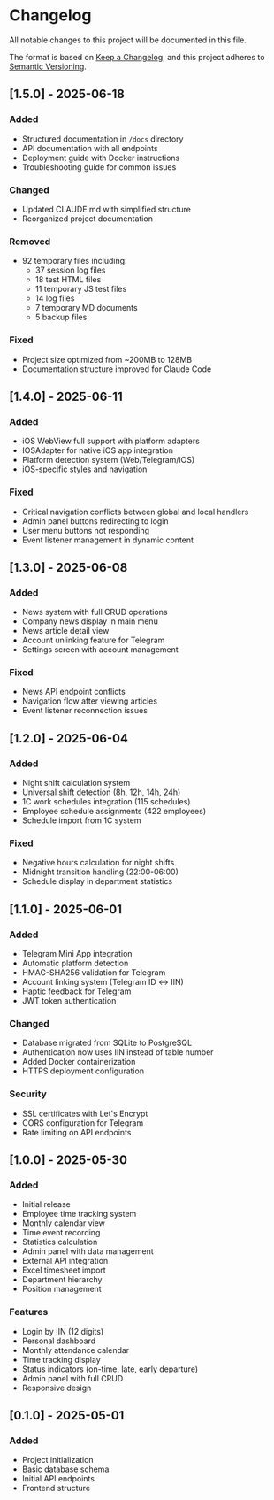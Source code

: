 # Changelog

All notable changes to this project will be documented in this file.

The format is based on [Keep a Changelog](https://keepachangelog.com/en/1.0.0/),
and this project adheres to [Semantic Versioning](https://semver.org/spec/v2.0.0.html).

## [1.5.0] - 2025-06-18

### Added
- Structured documentation in `/docs` directory
- API documentation with all endpoints
- Deployment guide with Docker instructions
- Troubleshooting guide for common issues

### Changed
- Updated CLAUDE.md with simplified structure
- Reorganized project documentation

### Removed
- 92 temporary files including:
  - 37 session log files
  - 18 test HTML files
  - 11 temporary JS test files
  - 14 log files
  - 7 temporary MD documents
  - 5 backup files

### Fixed
- Project size optimized from ~200MB to 128MB
- Documentation structure improved for Claude Code

## [1.4.0] - 2025-06-11

### Added
- iOS WebView full support with platform adapters
- IOSAdapter for native iOS app integration
- Platform detection system (Web/Telegram/iOS)
- iOS-specific styles and navigation

### Fixed
- Critical navigation conflicts between global and local handlers
- Admin panel buttons redirecting to login
- User menu buttons not responding
- Event listener management in dynamic content

## [1.3.0] - 2025-06-08

### Added
- News system with full CRUD operations
- Company news display in main menu
- News article detail view
- Account unlinking feature for Telegram
- Settings screen with account management

### Fixed
- News API endpoint conflicts
- Navigation flow after viewing articles
- Event listener reconnection issues

## [1.2.0] - 2025-06-04

### Added
- Night shift calculation system
- Universal shift detection (8h, 12h, 14h, 24h)
- 1C work schedules integration (115 schedules)
- Employee schedule assignments (422 employees)
- Schedule import from 1C system

### Fixed
- Negative hours calculation for night shifts
- Midnight transition handling (22:00-06:00)
- Schedule display in department statistics

## [1.1.0] - 2025-06-01

### Added
- Telegram Mini App integration
- Automatic platform detection
- HMAC-SHA256 validation for Telegram
- Account linking system (Telegram ID ↔ IIN)
- Haptic feedback for Telegram
- JWT token authentication

### Changed
- Database migrated from SQLite to PostgreSQL
- Authentication now uses IIN instead of table number
- Added Docker containerization
- HTTPS deployment configuration

### Security
- SSL certificates with Let's Encrypt
- CORS configuration for Telegram
- Rate limiting on API endpoints

## [1.0.0] - 2025-05-30

### Added
- Initial release
- Employee time tracking system
- Monthly calendar view
- Time event recording
- Statistics calculation
- Admin panel with data management
- External API integration
- Excel timesheet import
- Department hierarchy
- Position management

### Features
- Login by IIN (12 digits)
- Personal dashboard
- Monthly attendance calendar
- Time tracking display
- Status indicators (on-time, late, early departure)
- Admin panel with full CRUD
- Responsive design

## [0.1.0] - 2025-05-01

### Added
- Project initialization
- Basic database schema
- Initial API endpoints
- Frontend structure